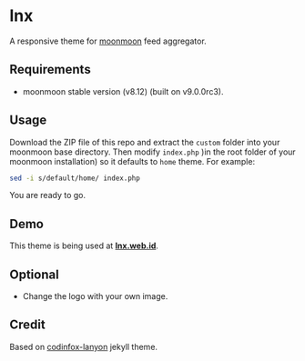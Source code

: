 # lnx
A responsive theme for [moonmoon](http://moonmoon.org) feed aggregator.

## Requirements
* moonmoon stable version (v8.12) (built on v9.0.0rc3).

## Usage
Download the ZIP file of this repo and extract the `custom` folder into your moonmoon base directory.
Then modify `index.php` )in the root folder of your moonmoon installation) so it defaults to `home` theme. For example:

```sh
sed -i s/default/home/ index.php
```

You are ready to go.

## Demo
This theme is being used at [**lnx.web.id**](https://lnx.web.id).

## Optional
* Change the logo with your own image.

## Credit
Based on [codinfox-lanyon](https://github.com/codinfox/codinfox-lanyon) jekyll theme.
